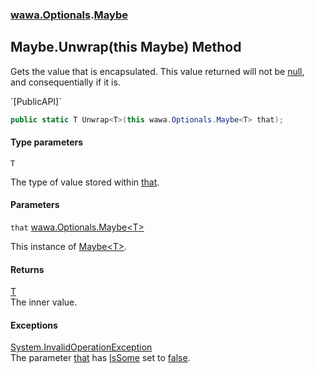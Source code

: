 ### [wawa.Optionals](wawa.Optionals.md 'wawa.Optionals').[Maybe](Maybe.md 'wawa.Optionals.Maybe')

## Maybe.Unwrap<T>(this Maybe<T>) Method

Gets the value that is encapsulated. This value returned will not be [null](https://docs.microsoft.com/en-us/dotnet/csharp/language-reference/keywords/null 'https://docs.microsoft.com/en-us/dotnet/csharp/language-reference/keywords/null'),  
and consequentially if it is.  
<p/>`[PublicAPI]`

```csharp
public static T Unwrap<T>(this wawa.Optionals.Maybe<T> that);
```
#### Type parameters

<a name='wawa.Optionals.Maybe.Unwrap_T_(thiswawa.Optionals.Maybe_T_).T'></a>

`T`

The type of value stored within [that](Maybe.Unwrap{T}(Maybe{T}).md#wawa.Optionals.Maybe.Unwrap_T_(thiswawa.Optionals.Maybe_T_).that 'wawa.Optionals.Maybe.Unwrap<T>(this wawa.Optionals.Maybe<T>).that').
#### Parameters

<a name='wawa.Optionals.Maybe.Unwrap_T_(thiswawa.Optionals.Maybe_T_).that'></a>

`that` [wawa.Optionals.Maybe&lt;](Maybe{T}.md 'wawa.Optionals.Maybe<T>')[T](Maybe.Unwrap{T}(Maybe{T}).md#wawa.Optionals.Maybe.Unwrap_T_(thiswawa.Optionals.Maybe_T_).T 'wawa.Optionals.Maybe.Unwrap<T>(this wawa.Optionals.Maybe<T>).T')[&gt;](Maybe{T}.md 'wawa.Optionals.Maybe<T>')

This instance of [Maybe&lt;T&gt;](Maybe{T}.md 'wawa.Optionals.Maybe<T>').

#### Returns
[T](Maybe.Unwrap{T}(Maybe{T}).md#wawa.Optionals.Maybe.Unwrap_T_(thiswawa.Optionals.Maybe_T_).T 'wawa.Optionals.Maybe.Unwrap<T>(this wawa.Optionals.Maybe<T>).T')  
The inner value.

#### Exceptions

[System.InvalidOperationException](https://docs.microsoft.com/en-us/dotnet/api/System.InvalidOperationException 'System.InvalidOperationException')  
The parameter [that](Maybe.Unwrap{T}(Maybe{T}).md#wawa.Optionals.Maybe.Unwrap_T_(thiswawa.Optionals.Maybe_T_).that 'wawa.Optionals.Maybe.Unwrap<T>(this wawa.Optionals.Maybe<T>).that') has [IsSome](Maybe{T}.IsSome.md 'wawa.Optionals.Maybe<T>.IsSome') set to [false](https://docs.microsoft.com/en-us/dotnet/csharp/language-reference/builtin-types/bool 'https://docs.microsoft.com/en-us/dotnet/csharp/language-reference/builtin-types/bool').